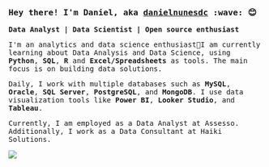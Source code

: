 


<samp>
<h3 align="left"> Hey there! I'm Daniel, aka <a href="https://linkedin.com/in/danielnunesdc" target="blank">danielnunesdc</a> :wave: 😊 </h3>
    
<b>Data Analyst | Data Scientist | Open source enthusiast </b>
<br />

I'm an analytics and data science enthusiast🌱I am currently learning about Data Analysis and Data Science, using <b>Python</b>, <b>SQL</b>, <b>R</b> and <b>Excel/Spreadsheets</b> as tools. The main focus is on building data solutions.

Daily, I work with multiple databases such as <b>MySQL</b>, <b>Oracle</b>, <b>SQL Server</b>, <b>PostgreSQL</b>, and <b>MongoDB</b>. I use data visualization tools like <b>Power BI</b>, <b>Looker Studio</b>, and <b>Tableau</b>.

Currently, I am employed as a Data Analyst at Assesso. Additionally, I work as a Data Consultant at Haiki Solutions.

<a href="https://linkedin.com/in/danielnunesdc" target="blank" title="Daniel Nunes profile at LinkedIn"><img src="https://img.shields.io/badge/-@danielnunesdc-cian?style=flat-square&logo=Linkedin&logoColor=white&link=https://www.linkedin.com/in/danielnunesdc" />

</samp>
